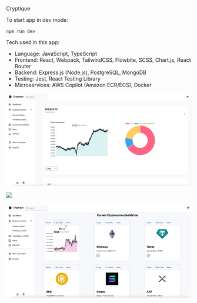 Cryptique

To start app in dev mode:
```
npm run dev
```


Tech used in this app:
- Language: JavaScript, TypeScript
- Frontend: React, Webpack, TailwindCSS, Flowbite, SCSS, Chart.js, React Router
- Backend: Express.js (Node.js), PostgreSQL, MongoDB
- Testing: Jest, React Testing Library 
- Microservices: AWS Copilot (Amazon ECR/ECS), Docker


![alt text](./client/assets/readme/dashboard.png)


<img src="https://github.com/asd/privategithubrepo/images/output/video1.gif" width="829">

![alt text](./client/assets/readme/cryptos.gif)

